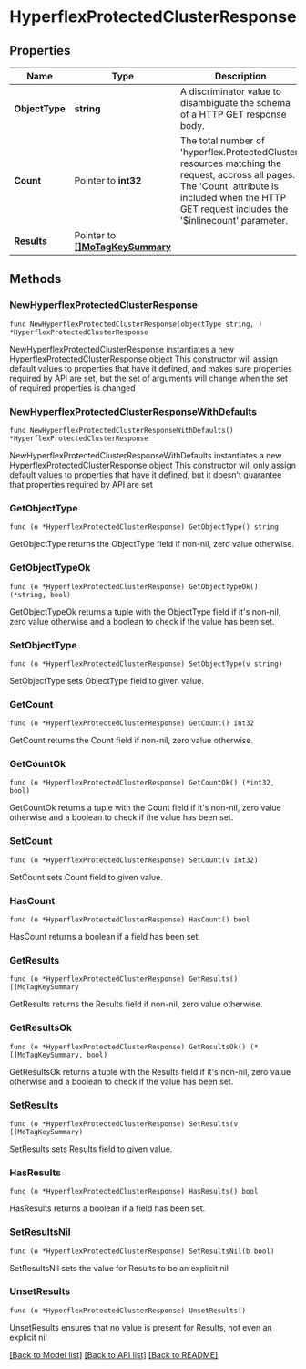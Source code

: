 # HyperflexProtectedClusterResponse

## Properties

Name | Type | Description | Notes
------------ | ------------- | ------------- | -------------
**ObjectType** | **string** | A discriminator value to disambiguate the schema of a HTTP GET response body. | 
**Count** | Pointer to **int32** | The total number of &#39;hyperflex.ProtectedCluster&#39; resources matching the request, accross all pages. The &#39;Count&#39; attribute is included when the HTTP GET request includes the &#39;$inlinecount&#39; parameter. | [optional] 
**Results** | Pointer to [**[]MoTagKeySummary**](MoTagKeySummary.md) |  | [optional] 

## Methods

### NewHyperflexProtectedClusterResponse

`func NewHyperflexProtectedClusterResponse(objectType string, ) *HyperflexProtectedClusterResponse`

NewHyperflexProtectedClusterResponse instantiates a new HyperflexProtectedClusterResponse object
This constructor will assign default values to properties that have it defined,
and makes sure properties required by API are set, but the set of arguments
will change when the set of required properties is changed

### NewHyperflexProtectedClusterResponseWithDefaults

`func NewHyperflexProtectedClusterResponseWithDefaults() *HyperflexProtectedClusterResponse`

NewHyperflexProtectedClusterResponseWithDefaults instantiates a new HyperflexProtectedClusterResponse object
This constructor will only assign default values to properties that have it defined,
but it doesn't guarantee that properties required by API are set

### GetObjectType

`func (o *HyperflexProtectedClusterResponse) GetObjectType() string`

GetObjectType returns the ObjectType field if non-nil, zero value otherwise.

### GetObjectTypeOk

`func (o *HyperflexProtectedClusterResponse) GetObjectTypeOk() (*string, bool)`

GetObjectTypeOk returns a tuple with the ObjectType field if it's non-nil, zero value otherwise
and a boolean to check if the value has been set.

### SetObjectType

`func (o *HyperflexProtectedClusterResponse) SetObjectType(v string)`

SetObjectType sets ObjectType field to given value.


### GetCount

`func (o *HyperflexProtectedClusterResponse) GetCount() int32`

GetCount returns the Count field if non-nil, zero value otherwise.

### GetCountOk

`func (o *HyperflexProtectedClusterResponse) GetCountOk() (*int32, bool)`

GetCountOk returns a tuple with the Count field if it's non-nil, zero value otherwise
and a boolean to check if the value has been set.

### SetCount

`func (o *HyperflexProtectedClusterResponse) SetCount(v int32)`

SetCount sets Count field to given value.

### HasCount

`func (o *HyperflexProtectedClusterResponse) HasCount() bool`

HasCount returns a boolean if a field has been set.

### GetResults

`func (o *HyperflexProtectedClusterResponse) GetResults() []MoTagKeySummary`

GetResults returns the Results field if non-nil, zero value otherwise.

### GetResultsOk

`func (o *HyperflexProtectedClusterResponse) GetResultsOk() (*[]MoTagKeySummary, bool)`

GetResultsOk returns a tuple with the Results field if it's non-nil, zero value otherwise
and a boolean to check if the value has been set.

### SetResults

`func (o *HyperflexProtectedClusterResponse) SetResults(v []MoTagKeySummary)`

SetResults sets Results field to given value.

### HasResults

`func (o *HyperflexProtectedClusterResponse) HasResults() bool`

HasResults returns a boolean if a field has been set.

### SetResultsNil

`func (o *HyperflexProtectedClusterResponse) SetResultsNil(b bool)`

 SetResultsNil sets the value for Results to be an explicit nil

### UnsetResults
`func (o *HyperflexProtectedClusterResponse) UnsetResults()`

UnsetResults ensures that no value is present for Results, not even an explicit nil

[[Back to Model list]](../README.md#documentation-for-models) [[Back to API list]](../README.md#documentation-for-api-endpoints) [[Back to README]](../README.md)


